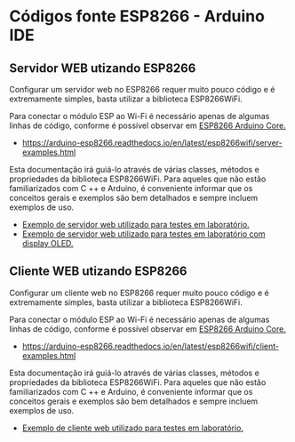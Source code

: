 # Códigos fonte ESP8266 - Arduino IDE

Servidor WEB utizando ESP8266
------

Configurar um servidor web no ESP8266 requer muito pouco código e é extremamente simples, basta utilizar a biblioteca ESP8266WiFi.

Para conectar o módulo ESP ao Wi-Fi é necessário apenas de algumas linhas de código, conforme é possível observar em [ESP8266 Arduino Core.](https://arduino-esp8266.readthedocs.io/en/latest/index.html "ESP8266 Arduino Core")

* https://arduino-esp8266.readthedocs.io/en/latest/esp8266wifi/server-examples.html

Esta documentação irá guiá-lo através de várias classes, métodos e propriedades da biblioteca ESP8266WiFi. Para aqueles que não estão familiarizados com C ++ e Arduino, é conveniente informar que os conceitos gerais e exemplos são bem detalhados e sempre incluem exemplos de uso.

* [Exemplo de servidor web utilizado para testes em laboratório.](WebServerESP8266/WebServerESP8266.ino "Exemplo WEB server")
* [Exemplo de servidor web utilizado para testes em laboratório com display OLED.](WebServerESP8266-OLED/WebServerESP8266.ino "Exemplo WEB server - OLED")

Cliente WEB utizando ESP8266
------

Configurar um cliente web no ESP8266 requer muito pouco código e é extremamente simples, basta utilizar a biblioteca ESP8266WiFi.

Para conectar o módulo ESP ao Wi-Fi é necessário apenas de algumas linhas de código, conforme é possível observar em [ESP8266 Arduino Core.](https://arduino-esp8266.readthedocs.io/en/latest/index.html "ESP8266 Arduino Core")

* https://arduino-esp8266.readthedocs.io/en/latest/esp8266wifi/client-examples.html

Esta documentação irá guiá-lo através de várias classes, métodos e propriedades da biblioteca ESP8266WiFi. Para aqueles que não estão familiarizados com C ++ e Arduino, é conveniente informar que os conceitos gerais e exemplos são bem detalhados e sempre incluem exemplos de uso.

* [Exemplo de cliente web utilizado para testes em laboratório.](WebClientESP8266/WebClientESP8266.ino "Exemplo WEB server")

